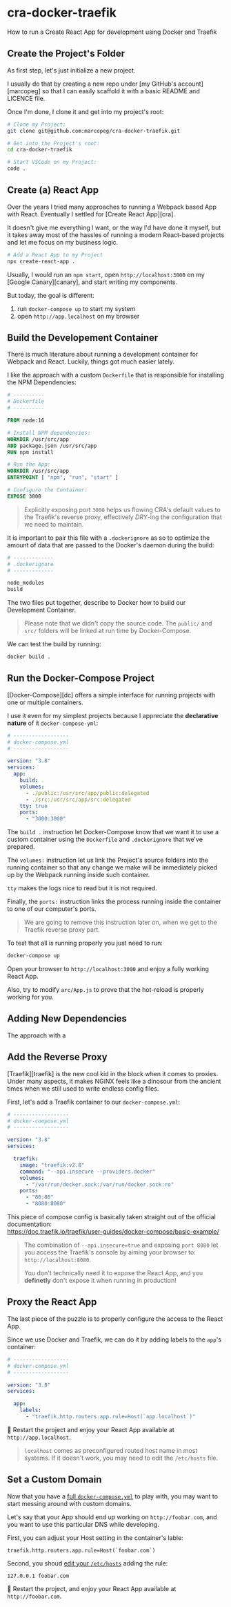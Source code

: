 # cra-docker-traefik

How to run a Create React App for development using Docker and Traefik

## Create the Project's Folder

As first step, let's just initialize a new project.

I usually do that by creating a new repo under [my GitHub's account][marcopeg] so that I can easily scaffold it with a basic README and LICENCE file.

Once I'm done, I clone it and get into my project's root:

```bash
# Clone my Project:
git clone git@github.com:marcopeg/cra-docker-traefik.git

# Get into the Project's root:
cd cra-docker-traefik

# Start VSCode on my Project:
code .
```

## Create (a) React App

Over the years I tried many approaches to running a Webpack based App with React. Eventually I settled for [Create React App][cra].

It doesn't give me everything I want, or the way I'd have done it myself, but it takes away most of the hassles of running a modern React-based projects and let me focus on my business logic.

```bash
# Add a React App to my Project
npx create-react-app .
```

Usually, I would run an `npm start`, open `http://localhost:3000` on my [Google Canary][canary], and start writing my components.

But today, the goal is different:

1. run `docker-compose up` to start my system
2. open `http://app.localhost` on my browser

## Build the Developement Container

There is much literature about running a development container for Webpack and React. Luckily, things got much easier lately.

I like the approach with a custom `Dockerfile` that is responsible for installing the NPM Dependencies:

```Dockerfile
# ----------
# Dockerfile
# ----------

FROM node:16

# Install NPM dependencies:
WORKDIR /usr/src/app
ADD package.json /usr/src/app
RUN npm install

# Run the App:
WORKDIR /usr/src/app
ENTRYPOINT [ "npm", "run", "start" ]

# Configure the Container:
EXPOSE 3000
```

> Explicitly exposing port `3000` helps us flowing CRA's default values to the Traefik's reverse proxy, effectively _DRY_-ing the configuration that we need to maintain.

It is important to pair this file with a `.dockerignore` as so to optimize the amount of data that are passed to the Docker's daemon during the build:

```bash
# -------------
# .dockerignore
# -------------

node_modules
build
```

The two files put together, describe to Docker how to build our Development Container.

> Please note that we didn't copy the source code. The `public/` and `src/` folders will be linked at run time by Docker-Compose.

We can test the build by running:

```bash
docker build .
```

## Run the Docker-Compose Project

[Docker-Compose][dc] offers a simple interface for running projects with one or multiple containers. 

I use it even for my simplest projects because I appreciate the **declarative nature** of it `docker-compose-yml`:

```yaml
# ------------------
# docker-compose.yml
# ------------------

version: "3.8"
services:
  app:
    build: .
    volumes:
      - ./public:/usr/src/app/public:delegated
      - ./src:/usr/src/app/src:delegated
    tty: true
    ports:
      - "3000:3000"
```

The `build .` instruction let Docker-Compose know that we want it to use a custom container using the `Dockerfile` and `.dockerignore` that we've prepared.

The `volumes:` instruction let us link the Project's source folders into the running container so that any change we make will be immediately picked up by the Webpack running inside such container.

`tty` makes the logs nice to read but it is not required.

Finally, the `ports:` instruction links the process running inside the container to one of our computer's ports. 

> We are going to remove this instruction later on, when we get to the Traefik reverse proxy part.

To test that all is running properly you just need to run:

```bash
docker-compose up
```

Open your browser to `http://localhost:3000` and enjoy a fully working React App.

Also, try to modify `arc/App.js` to prove that the hot-reload is properly working for you.

## Adding New Dependencies

The approach with a

## Add the Reverse Proxy

[Traefik][traefik] is the new cool kid in the block when it comes to proxies. Under many aspects, it makes NGiNX feels like a dinosour from the ancient times when we still used to write endless config files.

First, let's add a Traefik container to our `docker-compose.yml`:

```yml
# ------------------
# docker-compose.yml
# ------------------

version: "3.8"
services:

  traefik:
    image: "traefik:v2.8"
    command: "--api.insecure --providers.docker"
    volumes:
      - "/var/run/docker.sock:/var/run/docker.sock:ro"
    ports:
      - "80:80"
      - "8080:8080"
```

This piece of compose config is basically taken straight out of the official documentation:  
https://doc.traefik.io/traefik/user-guides/docker-compose/basic-example/

> The combination of `--api.insecure=true` and exposing `port 8080` let you access the Traefik's console by aiming your browser to: `http://localhost:8080`. 
>
> You don't technically need it to expose the React App, and you **definetly** don't expose it when running in production!

## Proxy the React App

The last piece of the puzzle is to properly configure the access to the React App. 

Since we use Docker and Traefik, we can do it by adding labels to the `app`'s container:

```yml
# ------------------
# docker-compose.yml
# ------------------

version: "3.8"
services:

  app:
    labels:
      - "traefik.http.routers.app.rule=Host(`app.localhost`)"
```

🙌 Restart the project and enjoy your React App available at `http://app.localhost`.

> `localhost` comes as preconfigured routed host name in most systems. If it doesn't work, you may need to edit the `/etc/hosts` file.

## Set a Custom Domain

Now that you have a [full `docker-compose.yml`](./docker-compose.yml) to play with, you may want to start messing around with custom domains.

Let's say that your App should end up working on `http://foobar.com`, and you want to use this particular DNS while developing.

First, you can adjust your Host setting in the container's lable:

```
traefik.http.routers.app.rule=Host(`foobar.com`)
```

Second, you shoud [edit your `/etc/hosts`](https://www.google.com/search?q=how+to+edit+etc%2Fhosts) adding the rule:

```
127.0.0.1 foobar.com
```

🙌 Restart the project, and enjoy your React App available at `http://foobar.com`.

